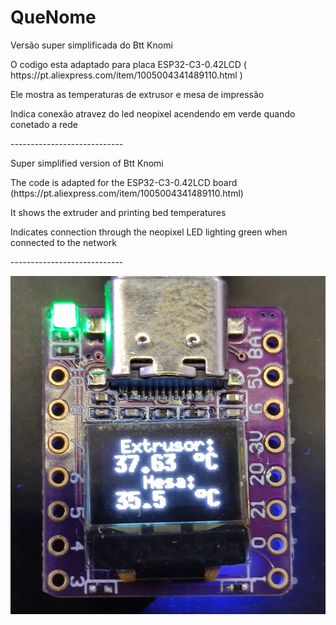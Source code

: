 # QueNome
<p>Versão super simplificada do Btt Knomi </p>
<p>O codigo esta adaptado para placa ESP32-C3-0.42LCD ( https://pt.aliexpress.com/item/1005004341489110.html ) </p>
<p>Ele mostra as temperaturas de extrusor e mesa de impressão </p>
<p>Indica conexão atravez do led neopixel acendendo em verde quando conetado a rede </p>
<p>----------------------------</p>
<p>Super simplified version of Btt Knomi </p>
<p>The code is adapted for the ESP32-C3-0.42LCD board (https://pt.aliexpress.com/item/1005004341489110.html) </p>
<p>It shows the extruder and printing bed temperatures </p>
<p>Indicates connection through the neopixel LED lighting green when connected to the network </p>
<p>----------------------------</p>
<img src="/img/ESP32C3.jpg">

